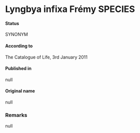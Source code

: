 # Lyngbya infixa Frémy SPECIES

#### Status
SYNONYM

#### According to
The Catalogue of Life, 3rd January 2011

#### Published in
null

#### Original name
null

### Remarks
null
